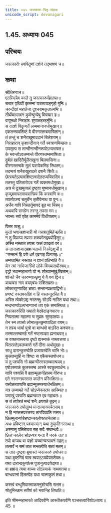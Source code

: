 ```yaml
---
title: ०४५ जरत्कारु-पितृ-संवादः
unicode_script: devanagari
---
```



## 1.45. अध्यायः 045

## परिचयः

जरत्कारोः स्वपितॄणां दर्शनं तद्भाषणं च॥  

## कथा

सौतिरुवाच॥  
एतस्मिन्नेव काले तु जरत्कारुर्महातपाः॥  
चचार पृथिवीं कृत्स्नां यत्रसायङ्गृहो मुनिः॥  
चरन्दीक्षां महातेजा दुश्चरामकृतात्मभिः॥  
तीर्थेष्वाप्लवनं कुर्वन्पुण्येषु विचचार ह॥  
वायुभक्षो निराहारः शुष्यन्नहरहर्मुनिः॥  
स ददर्श पितॄन्गर्ते लम्बमानानधोमुखान्॥  
एकतन्त्ववशिष्टं वै वीरणस्तम्बमाश्रितान्॥  
तं तन्तुं च शनैराखुमाददानं बिलेशयम्॥  
निराहारान् कृशान्दीनान् गर्ते स्वत्राणमिच्छतः॥  
उपसृत्य स तान्दीनान्दीनरूपोऽभ्यभाषत॥  
के भवन्तोऽवलम्बन्ते वीरणस्तम्बमाश्रिताः॥  
दुर्बलं खादितैर्मूलैराखुना बिलवासिना॥  
वीरणस्तम्बके मूलं यदप्येकमिह स्थितम्॥  
तदप्ययं शनैराखुरादत्ते दशनैः शितैः॥  
छेत्स्यतेऽल्पावशिष्टत्वादेतदप्यचिरादिव॥  
ततस्तु पतितारोऽत्र गर्ते व्यक्तमधोमुखाः॥  
अत्र मे दुःखमुत्पन्नं दृष्ट्वा युष्मानधोमुखान्॥  
कृच्छ्रामापदमापन्नान्प्रियं किं करवाणि वः॥  
तपसोऽस्य चतुर्थेन तृतीयेनाथ वा पुनः॥  
अर्धेन वापि निस्तर्तुमापदं ब्रूत मा चिरम्॥  
अथवापि समग्रेण तरन्तु तपसा मम॥  
भवन्तः सर्व एवेह काममेवं विधीयताम्॥  

पितर ऊचुः॥  
कुतो भवान्ब्रह्मचारी यो नस्त्रातुमिहेच्छसि॥  
न तु विप्राग्र्य तपसा शक्यमेतद्व्यपोहितुम्॥  
अस्ति नस्तात तपसः फलं प्रवदतां वर॥  
सन्तानप्रक्षयाद्ब्रह्मन्पतामो निरयेऽशुचौ॥  
"सन्तानं हि परो धर्म एवमाह पितामहः॥"  
लम्बतामिह नस्तात न ज्ञानं प्रतिभाति वै॥  
येन त्वां नाभिजानीमो लोके विख्यातपौरुषम्॥  
वृद्धो भवान्महाभागो यो नः शोच्यान्सुदुःखितान्॥  
शोचते चैव कारुण्याच्छृणु ये वै वयं द्विज॥  
यायावरा नाम वयमृषयः संशितव्रताः॥  
लोकात्पुण्यादिह भ्रष्टाः सन्तानप्रक्षयाद्विभो॥  
प्रणष्टं नस्तपस्तीव्रं न हि नस्तन्तुरस्ति वै॥  
अस्ति त्वेकोऽद्य नस्तन्तुः सोऽपि नास्ति यथा तथा॥  
मन्दभाग्योऽल्पभाग्यानां तप एकं समास्थितः॥  
जरत्कारुरिति ख्यातो वेदवेदाङ्गपारगः॥  
नियतात्मा महात्मा च सुव्रतः सुमहातपाः॥  
तेन स्म तपसो लोभात्कृच्छ्रमापादिता वयम्॥  
न तस्य भार्या पुत्रो वा बान्धवो वाऽस्ति कश्चन॥  
तस्माल्लम्बामहे गर्ते नष्टसञ्ज्ञा ह्यनाथवत्॥  
स वक्तव्यस्त्वया दृष्टो ह्यस्माकं नाथवत्तया॥  
पितरस्तेऽवलम्बन्ते गर्ते दीना अधोमुखाः॥  
साधु दारान्कुरुष्वेति प्रजायस्वेति चाभि भोः॥  
कुलतन्तुर्हि नः शिष्टः स एकैकस्तपोधन॥  
यं तु पश्यसि नो ब्रह्मन्वीरणस्तम्बमाश्रयम्॥  
एषोऽस्माकं कुलस्तम्ब आस्ते स्वकुलवर्धनः॥  
यानि पश्यसि वै ब्रह्मन्मूलानीहास्य वीरुधः॥  
एते नस्तन्तवस्तात कालेन परिभक्षिताः॥  
यत्त्वेतत्पश्यसि ब्रह्मन्मूलमस्यार्धभक्षितम्॥  
यत्र लम्बामहे गर्ते सोऽप्येकस्तप आस्थितः॥  
यमाखुं पश्यसि ब्रह्मन्काल एष महाबलः॥  
स तं तपोरतं मन्दं शनैः क्षपयते तुदन्॥  
जरत्कारुं तपोलुब्धं मन्दात्मानमचेतसम्॥  
न हि नस्तत्तपस्तस्य तारयिष्यति सत्तम॥  
छिन्नमूलान्परिभ्रष्टान्कालोपहतचेतसः॥  
अधः प्रविष्टान् पश्यास्मान् यथा दुष्कृतिनस्तथा॥  
अस्मासु पतितेष्वत्र सह सर्वैः सबान्धवैः॥  
छिन्नः कालेन सोऽप्यत्र गन्ता वै नरकं ततः॥  
तपो वाप्यथ वा यज्ञो यच्चान्यत्पावनं महत्॥  
तत्सर्वं न समं तात सन्तत्येति सतां मतम्॥  
स तात दृष्ट्वा ब्रूयास्तं जरत्कारुं तपोधन॥  
यथा दृष्टमिदं चात्र त्वयाऽऽख्येयमशेषतः॥  
यथा दारान्प्रकुर्यात्स पुत्रानुत्पादयेद्यथा॥  
वा ब्रह्मंस् त्वया वाच्यः सोऽस्माकं नाथवत्तया॥  
बान्धवानां हितस्येह यथा चात्मकुलं तथा॥  

कस्त्वं बन्धुमिवास्माकमनुशोचसि सत्तम॥  
श्रोतुमिच्छाम सर्वेषां को भवानिह तिष्ठति॥  

इति श्रीमन्महाभारते आदिपर्वणि आस्तीकपर्वणि पञ्चचत्वारिंशोऽध्यायः॥  
45 ॥  
